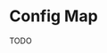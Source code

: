 # Config Map

TODO

<!--
configMapGenerator:
  - name: metadata
    literals:
      - INGRESS_HOST=acme.k8s.orb.local

replacements:
  - source:
      version: v1
      kind: ConfigMap
      name: metadata
      fieldPath: data.INGRESS_HOST
    targets:
      - select:
          kind: Ingress
          name: backend
        fieldPaths:
          - spec.rules.0.host
-->
